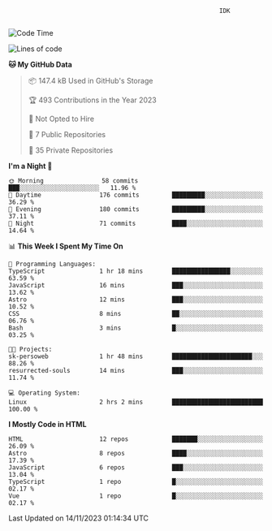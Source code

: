```text
                                                          IDK
                                       
```

<!--START_SECTION:waka-->
![Code Time](http://img.shields.io/badge/Code%20Time-89%20hrs%2023%20mins-blue)

![Lines of code](https://img.shields.io/badge/From%20Hello%20World%20I%27ve%20Written-108.4%20thousand%20lines%20of%20code-blue)

**🐱 My GitHub Data** 

> 📦 147.4 kB Used in GitHub's Storage 
 > 
> 🏆 493 Contributions in the Year 2023
 > 
> 🚫 Not Opted to Hire
 > 
> 📜 7 Public Repositories 
 > 
> 🔑 35 Private Repositories 
 > 
**I'm a Night 🦉** 

```text
🌞 Morning                58 commits          ███░░░░░░░░░░░░░░░░░░░░░░   11.96 % 
🌆 Daytime                176 commits         █████████░░░░░░░░░░░░░░░░   36.29 % 
🌃 Evening                180 commits         █████████░░░░░░░░░░░░░░░░   37.11 % 
🌙 Night                  71 commits          ████░░░░░░░░░░░░░░░░░░░░░   14.64 % 
```


📊 **This Week I Spent My Time On** 

```text
💬 Programming Languages: 
TypeScript               1 hr 18 mins        ████████████████░░░░░░░░░   63.59 % 
JavaScript               16 mins             ███░░░░░░░░░░░░░░░░░░░░░░   13.62 % 
Astro                    12 mins             ███░░░░░░░░░░░░░░░░░░░░░░   10.52 % 
CSS                      8 mins              ██░░░░░░░░░░░░░░░░░░░░░░░   06.76 % 
Bash                     3 mins              █░░░░░░░░░░░░░░░░░░░░░░░░   03.25 % 

🐱‍💻 Projects: 
sk-persoweb              1 hr 48 mins        ██████████████████████░░░   88.26 % 
resurrected-souls        14 mins             ███░░░░░░░░░░░░░░░░░░░░░░   11.74 % 

💻 Operating System: 
Linux                    2 hrs 2 mins        █████████████████████████   100.00 % 
```

**I Mostly Code in HTML** 

```text
HTML                     12 repos            ███████░░░░░░░░░░░░░░░░░░   26.09 % 
Astro                    8 repos             ████░░░░░░░░░░░░░░░░░░░░░   17.39 % 
JavaScript               6 repos             ███░░░░░░░░░░░░░░░░░░░░░░   13.04 % 
TypeScript               1 repo              █░░░░░░░░░░░░░░░░░░░░░░░░   02.17 % 
Vue                      1 repo              █░░░░░░░░░░░░░░░░░░░░░░░░   02.17 % 
```




 Last Updated on 14/11/2023 01:14:34 UTC
<!--END_SECTION:waka-->
